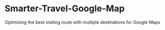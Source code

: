 # Smarter-Travel-Google-Map
Optimizing the best visiting route with multiple destinations for Google Maps
